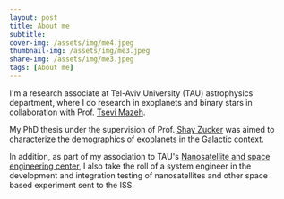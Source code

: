 ```yaml
---
layout: post
title: About me
subtitle: 
cover-img: /assets/img/me4.jpeg
thumbnail-img: /assets/img/me3.jpeg
share-img: /assets/img/me3.jpeg
tags: [About me]
---
```


I'm a research associate at Tel-Aviv University (TAU) astrophysics department, where I do research in exoplanets and binary stars in collaboration with Prof. [Tsevi Mazeh](https://en-exact-sciences.tau.ac.il/profile/mazeh). 

My PhD thesis under the supervision of Prof. [Shay Zucker](https://english.tau.ac.il/profile/shayz) was aimed to characterize the demographics of exoplanets in the Galactic context.

In addition, as part of my association to TAU's [Nanosatellite and space engineering center](https://en-exact-sciences.tau.ac.il/geosciences/research_nanoSatellites), I also take the roll of a system engineer in the development and integration testing of nanosatellites and other space based experiment sent to the ISS. 
